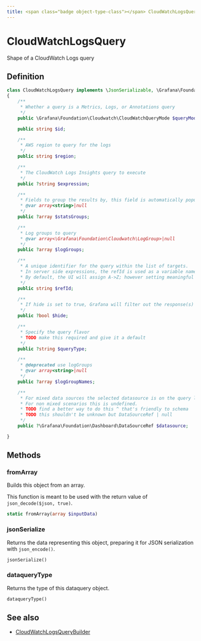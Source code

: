 ```yaml
---
title: <span class="badge object-type-class"></span> CloudWatchLogsQuery
---
```

# <span class="badge object-type-class"></span> CloudWatchLogsQuery

Shape of a CloudWatch Logs query

## Definition

```php
class CloudWatchLogsQuery implements \JsonSerializable, \Grafana\Foundation\Cog\Dataquery
{
    /**
     * Whether a query is a Metrics, Logs, or Annotations query
     */
    public \Grafana\Foundation\Cloudwatch\CloudWatchQueryMode $queryMode;

    public string $id;

    /**
     * AWS region to query for the logs
     */
    public string $region;

    /**
     * The CloudWatch Logs Insights query to execute
     */
    public ?string $expression;

    /**
     * Fields to group the results by, this field is automatically populated whenever the query is updated
     * @var array<string>|null
     */
    public ?array $statsGroups;

    /**
     * Log groups to query
     * @var array<\Grafana\Foundation\Cloudwatch\LogGroup>|null
     */
    public ?array $logGroups;

    /**
     * A unique identifier for the query within the list of targets.
     * In server side expressions, the refId is used as a variable name to identify results.
     * By default, the UI will assign A->Z; however setting meaningful names may be useful.
     */
    public string $refId;

    /**
     * If hide is set to true, Grafana will filter out the response(s) associated with this query before returning it to the panel.
     */
    public ?bool $hide;

    /**
     * Specify the query flavor
     * TODO make this required and give it a default
     */
    public ?string $queryType;

    /**
     * @deprecated use logGroups
     * @var array<string>|null
     */
    public ?array $logGroupNames;

    /**
     * For mixed data sources the selected datasource is on the query level.
     * For non mixed scenarios this is undefined.
     * TODO find a better way to do this ^ that's friendly to schema
     * TODO this shouldn't be unknown but DataSourceRef | null
     */
    public ?\Grafana\Foundation\Dashboard\DataSourceRef $datasource;

}
```
## Methods

### <span class="badge object-method"></span> fromArray

Builds this object from an array.

This function is meant to be used with the return value of `json_decode($json, true)`.

```php
static fromArray(array $inputData)
```

### <span class="badge object-method"></span> jsonSerialize

Returns the data representing this object, preparing it for JSON serialization with `json_encode()`.

```php
jsonSerialize()
```

### <span class="badge object-method"></span> dataqueryType

Returns the type of this dataquery object.

```php
dataqueryType()
```

## See also

 * <span class="badge builder"></span> [CloudWatchLogsQueryBuilder](./builder-CloudWatchLogsQueryBuilder.md)
